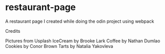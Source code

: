 # restaurant-page
A restaurant page I created while doing the odin project using webpack


Credits

Pictures from Usplash
IceCream by Brooke Lark
Coffee by Nathan Dumlao
Cookies by Conor Brown
Tarts by Natalia Yakovleva

